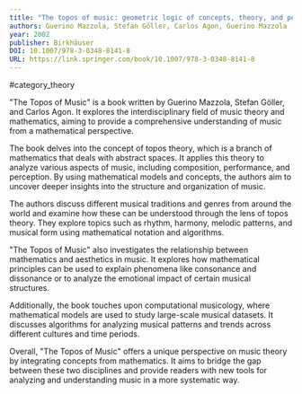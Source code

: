 ```yaml
---
title: "The topos of music: geometric logic of concepts, theory, and performance"
authors: Guerino Mazzola, Stefan Göller, Carlos Agon, Guerino Mazzola
year: 2002
publisher: Birkhäuser
DOI: 10.1007/978-3-0348-8141-8
URL: https://link.springer.com/book/10.1007/978-3-0348-8141-8
---
```


#category_theory 

"The Topos of Music" is a book written by Guerino Mazzola, Stefan Göller, and Carlos Agon. It explores the interdisciplinary field of music theory and mathematics, aiming to provide a comprehensive understanding of music from a mathematical perspective.

The book delves into the concept of topos theory, which is a branch of mathematics that deals with abstract spaces. It applies this theory to analyze various aspects of music, including composition, performance, and perception. By using mathematical models and concepts, the authors aim to uncover deeper insights into the structure and organization of music.

The authors discuss different musical traditions and genres from around the world and examine how these can be understood through the lens of topos theory. They explore topics such as rhythm, harmony, melodic patterns, and musical form using mathematical notation and algorithms.

"The Topos of Music" also investigates the relationship between mathematics and aesthetics in music. It explores how mathematical principles can be used to explain phenomena like consonance and dissonance or to analyze the emotional impact of certain musical structures.

Additionally, the book touches upon computational musicology, where mathematical models are used to study large-scale musical datasets. It discusses algorithms for analyzing musical patterns and trends across different cultures and time periods.

Overall, "The Topos of Music" offers a unique perspective on music theory by integrating concepts from mathematics. It aims to bridge the gap between these two disciplines and provide readers with new tools for analyzing and understanding music in a more systematic way.